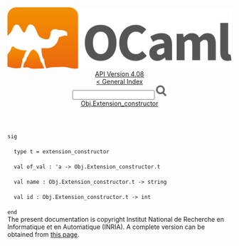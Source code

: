 <!-- ((! set title API !)) ((! set documentation !)) ((! set api !)) ((! set nobreadcrumb !)) -->
<div class="api"><header><nav class="toc brand"><a class="brand" href="https://ocaml.org/"><img src="colour-logo-gray.svg" class="svg" alt="OCaml"></a></nav><nav class="toc"><div class="toc_version"><a href="/docs" id="version-select">API Version 4.08</a></div><a href="index.html">&lt; General Index</a><div class="api_search"><input type="text" name="apisearch" id="api_search" oninput="mySearch(false);" onkeypress="this.oninput();" onclick="this.oninput();" onpaste="this.oninput();">
<img src="search_icon.svg" alt="Search" class="svg" onclick="mySearch(false)"></div>
<div id="search_results"></div><div class="toc_title"><a href="Obj.Extension_constructor.html">Obj.Extension_constructor</a></div><ul></ul></nav></header>
<code class="code"><span class="keyword">sig</span><br>
&nbsp;&nbsp;<span class="keyword">type</span>&nbsp;t&nbsp;=&nbsp;extension_constructor<br>
&nbsp;&nbsp;<span class="keyword">val</span>&nbsp;of_val&nbsp;:&nbsp;<span class="keywordsign">'</span>a&nbsp;<span class="keywordsign">-&gt;</span>&nbsp;<span class="constructor">Obj</span>.<span class="constructor">Extension_constructor</span>.t<br>
&nbsp;&nbsp;<span class="keyword">val</span>&nbsp;name&nbsp;:&nbsp;<span class="constructor">Obj</span>.<span class="constructor">Extension_constructor</span>.t&nbsp;<span class="keywordsign">-&gt;</span>&nbsp;string<br>
&nbsp;&nbsp;<span class="keyword">val</span>&nbsp;id&nbsp;:&nbsp;<span class="constructor">Obj</span>.<span class="constructor">Extension_constructor</span>.t&nbsp;<span class="keywordsign">-&gt;</span>&nbsp;int<br>
<span class="keyword">end</span></code>
<div class="copyright">The present documentation is copyright Institut National de Recherche en Informatique et en Automatique (INRIA). A complete version can be obtained from <a href="http://caml.inria.fr/pub/docs/manual-ocaml/">this page</a>.</div></div>